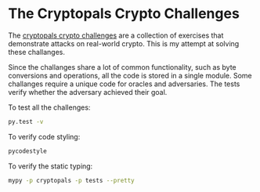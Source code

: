 # The Cryptopals Crypto Challenges

The [cryptopals crypto challenges](https://cryptopals.com/) are a collection of exercises that demonstrate attacks on real-world crypto. This is my attempt at solving these challanges.

Since the challanges share a lot of common functionality, such as byte conversions and operations, all the code is stored in a single module. Some challanges require a unique code for oracles and adversaries. The tests verify whether the adversary achieved their goal.

To test all the challenges:
```sh
py.test -v
```

To verify code styling:
```sh
pycodestyle
```

To verify the static typing:
```sh
mypy -p cryptopals -p tests --pretty
```
